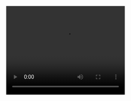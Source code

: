 <video width="320" height="240" controls>
  <source src="about/starJump.mp4" type="video/mp4">
  AI视觉实现开合跳识别个数
</video>